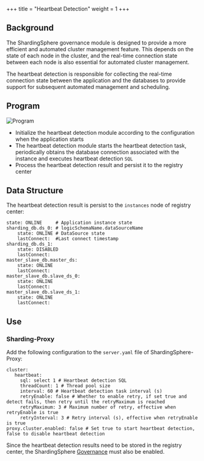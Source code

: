 +++
title = "Heartbeat Detection"
weight = 1
+++

## Background

The ShardingSphere governance module is designed to provide a more efficient and automated cluster management feature. This depends on the state of each node in the cluster, and the real-time connection state between each node is also essential for automated cluster management.

The heartbeat detection is responsible for collecting the real-time connection state between the application and the databases to provide support for subsequent automated management and scheduling.

## Program

![Program](https://shardingsphere.apache.org/document/current/img/control-panel/cluster/heartbeat.png)

- Initialize the heartbeat detection module according to the configuration when the application starts
- The heartbeat detection module starts the heartbeat detection task, periodically obtains the database connection associated with the instance and executes heartbeat detection `SQL`
- Process the heartbeat detection result and persist it to the registry center

## Data Structure

The heartbeat detection result is persist to the `instances` node of registry center:
```
state: ONLINE     # Application instance state
sharding_db.ds_0: # logicSchemaName.dataSourceName
	state: ONLINE # DataSource state
	lastConnect:  #Last connect timestamp
sharding_db.ds_1:
	state: DISABLED
	lastConnect:	
master_slave_db.master_ds:
	state: ONLINE
	lastConnect:	
master_slave_db.slave_ds_0:
	state: ONLINE
	lastConnect:	
master_slave_db.slave_ds_1:
	state: ONLINE
	lastConnect:	
```

## Use

### Sharding-Proxy

Add the following configuration to the `server.yaml` file of ShardingSphere-Proxy:
```
cluster:
   heartbeat:
     sql: select 1 # Heartbeat detection SQL
     threadCount: 1 # Thread pool size
     interval: 60 # Heartbeat detection task interval (s)
     retryEnable: false # Whether to enable retry, if set true and detect fails, then retry until the retryMaximum is reached
     retryMaximum: 3 # Maximum number of retry, effective when retryEnable is true
     retryInterval: 3 # Retry interval (s), effective when retryEnable is true
proxy.cluster.enabled: false # Set true to start heartbeat detection, false to disable heartbeat detection
```

Since the heartbeat detection results need to be stored in the registry center, the ShardingSphere [Governance](/cn/features/governance/management/) must also be enabled.

